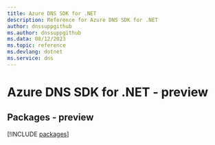 ```yaml
---
title: Azure DNS SDK for .NET
description: Reference for Azure DNS SDK for .NET
author: dnssuppgithub
ms.author: dnssuppgithub
ms.data: 08/12/2023
ms.topic: reference
ms.devlang: dotnet
ms.service: dns
---
```

# Azure DNS SDK for .NET - preview
## Packages - preview
[!INCLUDE [packages](dns-index.md)]